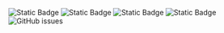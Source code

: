 ![Static Badge](https://img.shields.io/badge/blacklists-60-000000) ![Static Badge](https://img.shields.io/badge/blacklisted-3019236-cc0000) ![Static Badge](https://img.shields.io/badge/whitelisted-2242-00CC00) ![Static Badge](https://img.shields.io/badge/streaming_blacklist-28106-000000) ![GitHub issues](https://img.shields.io/github/issues/fabriziosalmi/blacklists)
